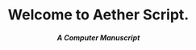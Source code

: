 <h1 align="center">
  Welcome to Aether Script.
</h1>
<h4 align="center"><i>A Computer Manuscript</i></h4>
<br>

